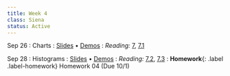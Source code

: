 ```yaml
---
title: Week 4
class: Siena
status: Active
---
```


Sep 26
: Charts
  : [Slides]() &#8226; [Demos]()
: *Reading:* [7](https://inferentialthinking.com/chapters/07/Visualization.html), [7.1](https://inferentialthinking.com/chapters/07/1/Visualizing_Categorical_Distributions.html)


Sep 28
: Histograms
  : [Slides]() &#8226; [Demos]()
: *Reading:* [7.2](https://inferentialthinking.com/chapters/07/2/Visualizing_Numerical_Distributions.html), [7.3](https://inferentialthinking.com/chapters/07/3/Overlaid_Graphs.html)
: **Homework**{: .label .label-homework} Homework 04 (Due 10/1)
